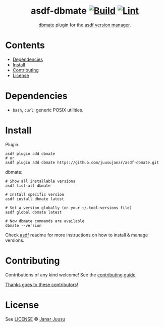 <div align="center">

# asdf-dbmate [![Build](https://github.com/juusujanar/asdf-dbmate/actions/workflows/build.yml/badge.svg)](https://github.com/juusujanar/asdf-dbmate/actions/workflows/build.yml) [![Lint](https://github.com/juusujanar/asdf-dbmate/actions/workflows/lint.yml/badge.svg)](https://github.com/juusujanar/asdf-dbmate/actions/workflows/lint.yml)


[dbmate](https://github.com/amacneil/dbmate) plugin for the [asdf version manager](https://asdf-vm.com).

</div>

# Contents

- [Dependencies](#dependencies)
- [Install](#install)
- [Contributing](#contributing)
- [License](#license)

# Dependencies

- `bash`, `curl`: generic POSIX utilities.

# Install

Plugin:

```shell
asdf plugin add dbmate
# or
asdf plugin add dbmate https://github.com/juusujanar/asdf-dbmate.git
```

dbmate:

```shell
# Show all installable versions
asdf list-all dbmate

# Install specific version
asdf install dbmate latest

# Set a version globally (on your ~/.tool-versions file)
asdf global dbmate latest

# Now dbmate commands are available
dbmate --version
```

Check [asdf](https://github.com/asdf-vm/asdf) readme for more instructions on how to
install & manage versions.

# Contributing

Contributions of any kind welcome! See the [contributing guide](contributing.md).

[Thanks goes to these contributors](https://github.com/juusujanar/asdf-dbmate/graphs/contributors)!

# License

See [LICENSE](LICENSE) © [Janar Juusu](https://github.com/juusujanar/)
